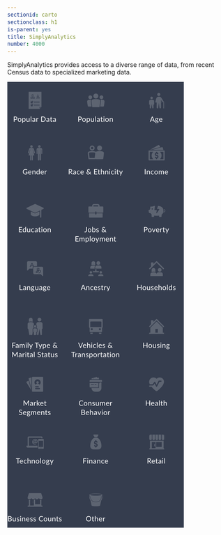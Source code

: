 ```yaml
---
sectionid: carto 
sectionclass: h1
is-parent: yes
title: SimplyAnalytics
number: 4000
---
```


SimplyAnalytics provides access to a diverse range of data, from recent Census data to specialized marketing data.


![Data for SimplyAnalytics](/img/simply1.png)
